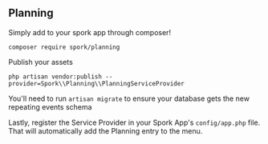 ## Planning

Simply add to your spork app through composer!

```
composer require spork/planning
```

Publish your assets

```
php artisan vendor:publish --provider=Spork\\Planning\\PlanningServiceProvider
```

You'll need to run `artisan migrate` to ensure your database gets the new repeating events schema

Lastly, register the Service Provider in your Spork App's `config/app.php` file. That will automatically add the Planning entry to the menu.
